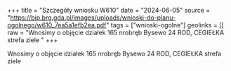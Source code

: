 +++
title = "Szczegóły wniosku W610"
date = "2024-06-05"
source = "https://bip.brg.gda.pl/images/uploads/wnioski-do-planu-ogolnego/w610_7ea5a1efb2ea.pdf"
tags = ["wnioski-ogolne"]
geolinks = []
raw = "Wnosimy o objęcie działek 165 nrobręb Bysewo 24 ROD, CEGIEŁKA strefa ziele "
+++

Wnosimy o objęcie działek 165 nrobręb Bysewo 24 ROD, CEGIEŁKA strefa ziele



